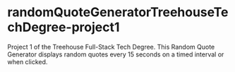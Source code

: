 # randomQuoteGeneratorTreehouseTechDegree-project1
Project 1 of the Treehouse Full-Stack Tech Degree. This Random Quote Generator displays random quotes every 15 seconds on a timed interval or when clicked.
